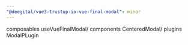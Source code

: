 ```yaml
---
"@deegital/vue3-trustup-io-vue-final-modal": minor
---
```


composables useVueFinalModal/ components CenteredModal/ plugins ModalPLugin

